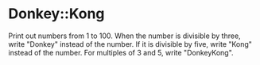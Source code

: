# Donkey::Kong

Print out numbers from 1 to 100. When the number is divisible by
three, write "Donkey" instead of the number. If it is divisible by
five, write "Kong" instead of the number. For multiples of 3 and 5,
write "DonkeyKong".

